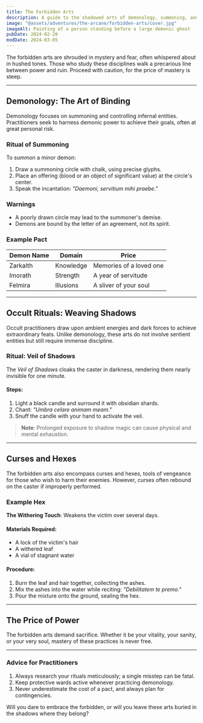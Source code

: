 ```yaml
---
title: The Forbidden Arts
description: A guide to the shadowed arts of demonology, summoning, and occult rituals for those who dare tread the dangerous path
image: "@assets/adventures/the-arcane/forbidden-arts/cover.jpg"
imageAlt: Painting of a person standing before a large demonic ghost
pubDate: 2024-02-20
modDate: 2024-03-05
---
```


The forbidden arts are shrouded in mystery and fear, often whispered about in hushed tones. Those who study these disciplines walk a precarious line between power and ruin. Proceed with caution, for the price of mastery is steep.

---

## Demonology: The Art of Binding

Demonology focuses on summoning and controlling infernal entities. Practitioners seek to harness demonic power to achieve their goals, often at great personal risk.

### Ritual of Summoning

To summon a minor demon:

1. Draw a summoning circle with chalk, using precise glyphs.
2. Place an offering (blood or an object of significant value) at the circle's center.
3. Speak the incantation: _"Daemoni, servitium mihi praebe."_

### Warnings

- A poorly drawn circle may lead to the summoner's demise.
- Demons are bound by the letter of an agreement, not its spirit.

### Example Pact

| **Demon Name** | **Domain** | **Price**               |
| -------------- | ---------- | ----------------------- |
| Zarkalth       | Knowledge  | Memories of a loved one |
| Imorath        | Strength   | A year of servitude     |
| Felmira        | Illusions  | A sliver of your soul   |

---

## Occult Rituals: Weaving Shadows

Occult practitioners draw upon ambient energies and dark forces to achieve extraordinary feats. Unlike demonology, these arts do not involve sentient entities but still require immense discipline.

### Ritual: Veil of Shadows

The _Veil of Shadows_ cloaks the caster in darkness, rendering them nearly invisible for one minute.

#### Steps:

1. Light a black candle and surround it with obsidian shards.
2. Chant: _"Umbra celare animam meam."_
3. Snuff the candle with your hand to activate the veil.

> **Note**: Prolonged exposure to shadow magic can cause physical and mental exhaustion.

---

## Curses and Hexes

The forbidden arts also encompass curses and hexes, tools of vengeance for those who wish to harm their enemies. However, curses often rebound on the caster if improperly performed.

### Example Hex

**The Withering Touch**: Weakens the victim over several days.

#### Materials Required:

- A lock of the victim's hair
- A withered leaf
- A vial of stagnant water

#### Procedure:

1. Burn the leaf and hair together, collecting the ashes.
2. Mix the ashes into the water while reciting: _"Debilitatem te premo."_
3. Pour the mixture onto the ground, sealing the hex.

---

## The Price of Power

The forbidden arts demand sacrifice. Whether it be your vitality, your sanity, or your very soul, mastery of these practices is never free.

---

### Advice for Practitioners

1. Always research your rituals meticulously; a single misstep can be fatal.
2. Keep protective wards active whenever practicing demonology.
3. Never underestimate the cost of a pact, and always plan for contingencies.

Will you dare to embrace the forbidden, or will you leave these arts buried in the shadows where they belong?

